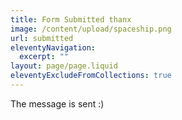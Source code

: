 ```yaml
---
title: Form Submitted thanx
image: /content/upload/spaceship.png
url: submitted
eleventyNavigation:
  excerpt: ""
layout: page/page.liquid
eleventyExcludeFromCollections: true
---
```

The message is sent :)
